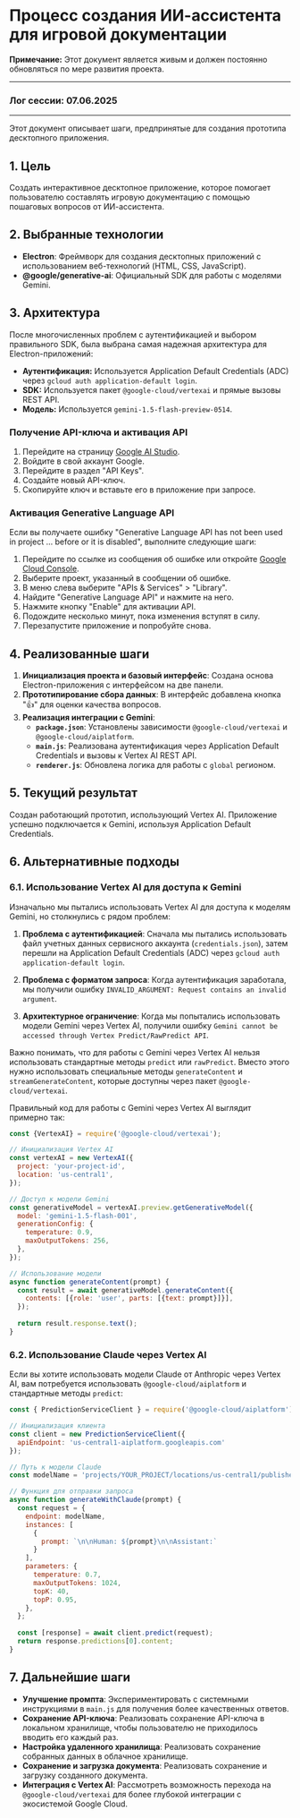 # Процесс создания ИИ-ассистента для игровой документации

**Примечание:** Этот документ является живым и должен постоянно обновляться по мере развития проекта.

---
### **Лог сессии: 07.06.2025**
---

Этот документ описывает шаги, предпринятые для создания прототипа десктопного приложения.

## 1. Цель

Создать интерактивное десктопное приложение, которое помогает пользователю составлять игровую документацию с помощью пошаговых вопросов от ИИ-ассистента.

## 2. Выбранные технологии

*   **Electron**: Фреймворк для создания десктопных приложений с использованием веб-технологий (HTML, CSS, JavaScript).
*   **@google/generative-ai**: Официальный SDK для работы с моделями Gemini.

## 3. Архитектура

После многочисленных проблем с аутентификацией и выбором правильного SDK, была выбрана самая надежная архитектура для Electron-приложений:

*   **Аутентификация:** Используется Application Default Credentials (ADC) через `gcloud auth application-default login`.
*   **SDK:** Используется пакет `@google-cloud/vertexai` и прямые вызовы REST API.
*   **Модель:** Используется `gemini-1.5-flash-preview-0514`.

### Получение API-ключа и активация API

1.  Перейдите на страницу [Google AI Studio](https://ai.google.dev/).
2.  Войдите в свой аккаунт Google.
3.  Перейдите в раздел "API Keys".
4.  Создайте новый API-ключ.
5.  Скопируйте ключ и вставьте его в приложение при запросе.

### Активация Generative Language API

Если вы получаете ошибку "Generative Language API has not been used in project ... before or it is disabled", выполните следующие шаги:

1. Перейдите по ссылке из сообщения об ошибке или откройте [Google Cloud Console](https://console.cloud.google.com/).
2. Выберите проект, указанный в сообщении об ошибке.
3. В меню слева выберите "APIs & Services" > "Library".
4. Найдите "Generative Language API" и нажмите на него.
5. Нажмите кнопку "Enable" для активации API.
6. Подождите несколько минут, пока изменения вступят в силу.
7. Перезапустите приложение и попробуйте снова.

## 4. Реализованные шаги

1.  **Инициализация проекта и базовый интерфейс**: Создана основа Electron-приложения с интерфейсом на две панели.
2.  **Прототипирование сбора данных**: В интерфейс добавлена кнопка "👍" для оценки качества вопросов.
3.  **Реализация интеграции с Gemini**:
    *   **`package.json`**: Установлены зависимости `@google-cloud/vertexai` и `@google-cloud/aiplatform`.
    *   **`main.js`**: Реализована аутентификация через Application Default Credentials и вызовы к Vertex AI REST API.
    *   **`renderer.js`**: Обновлена логика для работы с `global` регионом.

## 5. Текущий результат

Создан работающий прототип, использующий Vertex AI. Приложение успешно подключается к Gemini, используя Application Default Credentials.

## 6. Альтернативные подходы

### 6.1. Использование Vertex AI для доступа к Gemini

Изначально мы пытались использовать Vertex AI для доступа к моделям Gemini, но столкнулись с рядом проблем:

1. **Проблема с аутентификацией**: Сначала мы пытались использовать файл учетных данных сервисного аккаунта (`credentials.json`), затем перешли на Application Default Credentials (ADC) через `gcloud auth application-default login`.

2. **Проблема с форматом запроса**: Когда аутентификация заработала, мы получили ошибку `INVALID_ARGUMENT: Request contains an invalid argument`.

3. **Архитектурное ограничение**: Когда мы попытались использовать модели Gemini через Vertex AI, получили ошибку `Gemini cannot be accessed through Vertex Predict/RawPredict API`.

Важно понимать, что для работы с Gemini через Vertex AI нельзя использовать стандартные методы `predict` или `rawPredict`. Вместо этого нужно использовать специальные методы `generateContent` и `streamGenerateContent`, которые доступны через пакет `@google-cloud/vertexai`.

Правильный код для работы с Gemini через Vertex AI выглядит примерно так:

```javascript
const {VertexAI} = require('@google-cloud/vertexai');

// Инициализация Vertex AI
const vertexAI = new VertexAI({
  project: 'your-project-id',
  location: 'us-central1',
});

// Доступ к модели Gemini
const generativeModel = vertexAI.preview.getGenerativeModel({
  model: 'gemini-1.5-flash-001',
  generationConfig: {
    temperature: 0.9,
    maxOutputTokens: 256,
  },
});

// Использование модели
async function generateContent(prompt) {
  const result = await generativeModel.generateContent({
    contents: [{role: 'user', parts: [{text: prompt}]}],
  });
  
  return result.response.text();
}
```

### 6.2. Использование Claude через Vertex AI

Если вы хотите использовать модели Claude от Anthropic через Vertex AI, вам потребуется использовать `@google-cloud/aiplatform` и стандартные методы `predict`:

```javascript
const { PredictionServiceClient } = require('@google-cloud/aiplatform');

// Инициализация клиента
const client = new PredictionServiceClient({
  apiEndpoint: 'us-central1-aiplatform.googleapis.com'
});

// Путь к модели Claude
const modelName = 'projects/YOUR_PROJECT/locations/us-central1/publishers/anthropic/models/claude-3-sonnet@20240229';

// Функция для отправки запроса
async function generateWithClaude(prompt) {
  const request = {
    endpoint: modelName,
    instances: [
      {
        prompt: `\n\nHuman: ${prompt}\n\nAssistant:`
      }
    ],
    parameters: {
      temperature: 0.7,
      maxOutputTokens: 1024,
      topK: 40,
      topP: 0.95,
    },
  };
  
  const [response] = await client.predict(request);
  return response.predictions[0].content;
}
```

## 7. Дальнейшие шаги

*   **Улучшение промпта**: Экспериментировать с системными инструкциями в `main.js` для получения более качественных ответов.
*   **Сохранение API-ключа**: Реализовать сохранение API-ключа в локальном хранилище, чтобы пользователю не приходилось вводить его каждый раз.
*   **Настройка удаленного хранилища**: Реализовать сохранение собранных данных в облачное хранилище.
*   **Сохранение и загрузка документа**: Реализовать сохранение и загрузку созданного документа.
*   **Интеграция с Vertex AI**: Рассмотреть возможность перехода на `@google-cloud/vertexai` для более глубокой интеграции с экосистемой Google Cloud.
